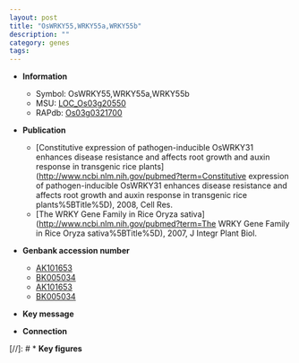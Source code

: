 ```yaml
---
layout: post
title: "OsWRKY55,WRKY55a,WRKY55b"
description: ""
category: genes
tags: 
---
```


* **Information**  
    + Symbol: OsWRKY55,WRKY55a,WRKY55b  
    + MSU: [LOC_Os03g20550](http://rice.plantbiology.msu.edu/cgi-bin/ORF_infopage.cgi?orf=LOC_Os03g20550)  
    + RAPdb: [Os03g0321700](http://rapdb.dna.affrc.go.jp/viewer/gbrowse_details/irgsp1?name=Os03g0321700)  

* **Publication**  
    + [Constitutive expression of pathogen-inducible OsWRKY31 enhances disease resistance and affects root growth and auxin response in transgenic rice plants](http://www.ncbi.nlm.nih.gov/pubmed?term=Constitutive expression of pathogen-inducible OsWRKY31 enhances disease resistance and affects root growth and auxin response in transgenic rice plants%5BTitle%5D), 2008, Cell Res.
    + [The WRKY Gene Family in Rice Oryza sativa](http://www.ncbi.nlm.nih.gov/pubmed?term=The WRKY Gene Family in Rice Oryza sativa%5BTitle%5D), 2007, J Integr Plant Biol.

* **Genbank accession number**  
    + [AK101653](http://www.ncbi.nlm.nih.gov/nuccore/AK101653)
    + [BK005034](http://www.ncbi.nlm.nih.gov/nuccore/BK005034)
    + [AK101653](http://www.ncbi.nlm.nih.gov/nuccore/AK101653)
    + [BK005034](http://www.ncbi.nlm.nih.gov/nuccore/BK005034)

* **Key message**  

* **Connection**  

[//]: # * **Key figures**  


